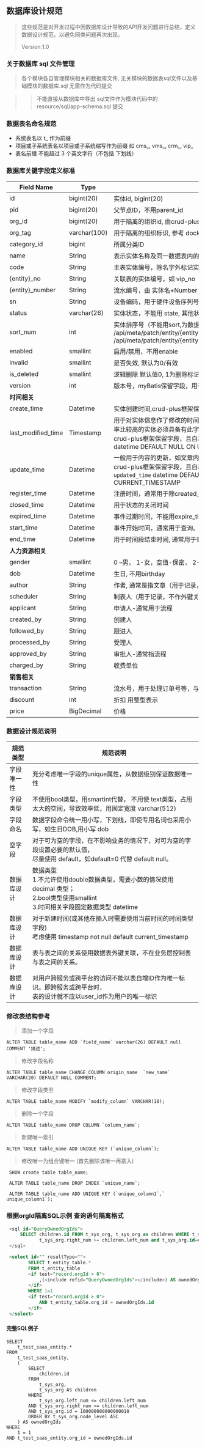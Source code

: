 ## 数据库设计规范

>  这些规范是对开发过程中因数据库设计导致的API开发问题进行总结，定义数据设计规范，以避免同类问题再次出现。
>
> Version:1.0

### 关于数据库 sql 文件管理
> 各个模块各自管理模块相关的数据库文件, 无关模块的数据表sql文件以及基础模块的数据库.sql 无需作为代码提交

> > 不能直接从数据库中导出 sql文件作为模块代码中的 resource/sql/app-schema.sql 提交

### 数据表名命名规范
- 系统表名以 t_ 作为前缀
- 项目或子系统表名以项目或子系统缩写作为前缀 如  cms_, vms_, crm_, vip_
- 表名前缀 不能超过 3 个英文字符（不包括 下划线）

### 数据库关键字段定义标准

| **Field Name**     | **Type**    | **Description**                                              |      |
| ------------------ | ----------- | ------------------------------------------------------------ | ---- |
| id                 | bigint(20)  | 实体id, bigint(20)                                           |      |
| pid                | bigint(20)  | 父节点ID，不用parent_id                                      |      |
| org_id             | bigint(20)  | 用于隔离的组织id, 由crud-plus维护                              |      |
| org_tag            | varchar(100)| 用于隔离的组织标识, 参考 docker而定                             |      |
| category_id        | bigint      | 所属分类ID                                                   |      |
| name               | String      | 表示实体名称及同一数据表内的其他相关字段                     |      |
| code               | String      | 主表实体编号，除名字外标记实体唯一属性，设备id用 sn          |      |
| {entity}_no        | String      | 关联表的实体编号，如 vip_no                                  |      |
| {entity}_number    | String      | 流水编号，由 实体名+Number 组成， 如 order_number            |      |
| sn                 | String      | 设备编码，用于硬件设备序列号                                 |      |
| status             | varchar(26) | 实体状态，不能用 state, 其他状态用 stat                      |      |
| sort_num           | int         | 实体排序号（不能用sort,为数据库保留字段）,meta 字段开发保留字段<br>   /api/meta/patch/entity/{entity}/action/moveup/row/{id}/row/{nextId} <br>  /api/meta/patch/entity/{entity}/action/movedown/row/{id}/row/{nextId} |      |
| enabled            | smallint    | 启用/禁用，不用enable                                        |      |
| invalid            | smallint    | 是否失效, 默认为0/有效                                       |      |
| is_deleted         | smallint    | 逻辑删除 默认值0, 1为删除标记                                |      |
| version            | int         | 版本号，myBatis保留字段，用于多用户同时更新锁定              |      |
| **时间相关**       |             |                                                              |      |
| create_time       | Datetime    | 实体创建时间,crud-plus框架保留字段**,**自动忽略更新          |      |
| last_modified_time | Timestamp   | 用于对实体信息作了修改的时间，通常用于跟踪实体的修改时间，对修改频率比较高的实体必须具备有此字段。<br> crud-plus框架保留字段，且自动刷新修改时间   `last_modified_time`   datetime DEFAULT NULL ON UPDATE CURRENT_TIMESTAMP |      |
| update_time       | Datetime    | 一般用于内容的更新，如文章内容,实体备注等。<br> crud-plus框架保留字段，且自动刷新修改时间 <br> `updated_time` datetime DEFAULT NULL ON UPDATE CURRENT_TIMESTAMP |      |
| register_time      | Datetime    | 注册时间，通常用于除created_time之外的注册事件进行记录。     |      |
| closed_time        | Datetime    | 用于状态的关闭时间                                           |      |
| expired_time       | Datetime    | 事件过期时间，不能用expire_time,   end_time                  |      |
| start_time         | Datetime    | 事件开始时间，通常用于查询。不能用begin_time                 |      |
| end_time           | Datetime    | 用于时间段结束时间, 通常用于查询                             |      |
| **人力资源相关**   |             |                                                              |      |
| gender             | smallint    | 0 –男， 1-女，空值-保密， 2-保密 |      |
| dob                | Datetime    | 生日, 不用birthday                                           |      |
| author             | String      | 作者, 通常是指文章（用于记录，不作外键关链），               |      |
| scheduler          | String      | 制表人（用于记录，不作外键关链）                             |      |
| applicant          | String      | 申请人-通常用于流程                                          |      |
| created_by         | String      | 创建人                                                       |      |
| followed_by        | String      | 跟进人                                                       |      |
| processed_by       | String      | 受理人                                                       |      |
| approved_by        | String      | 审批人-通常指流程                                            |      |
| charged_by         | String      | 收费单位                                                     |      |
| **销售相关**       |             |                                                              |      |
| transaction        | String      | 流水号，用于处理订单号等，与时间序列有关                     |      |
| discount           | int         | 折扣 用整型表示                                              |      |
| price              | BigDecimal  | 价格                                                         |      |

### 数据设计规范说明
|  规范类型            | 规范说明      |
| ---------------- | ------------------------------------------------------------ |
| 字段唯一性       | 充分考虑唯一字段的unique属性，从数据级别保证数据唯一性                  |
| 字段类型         |  不使用bool类型，用smartint代替， 不用使 text类型，占用太大的空间，导致效率低，用固定宽度 varchar(512) |
| 字段命名         | 数据字段命令统一用小写，下划线，即使专用名词也采用小写，如生日DOB,用小写 dob |
| 空字段          | 对于可为空的字段，在不影响业务的情况下，对可为空的字段设置必要的默认值，<br> 尽量使用 default，如default=0 代替 default null。 |
| 数据库设计       | 数据类型 <br> 1.不允许使用double数据类型，需要小数的情况使用decimal 类型；<br> 2.bool类型使用smallint <br> 3.时间相关字段固定数据类型 datetime |
| 数据库设计       | 对于新建时间(或其他在插入时需要使用当前时间的时间类型字段) <br> 考虑使用 timestamp not null default current_timestamp |
| 数据库设计       | 表与表之间的关系使用数据表外键关联，不在业务层控制表与表之间的关系。 |
| 数据库设计       | 对用户跨服务或跨平台的访问不能以表自增ID作为唯一标识。即跨服务或跨平台时，<br> 表的设计就不应以user_id作为用户的唯一标识 |


### 修改表结构参考

> 添加一个字段
```
ALTER TABLE table_name ADD `field_name` varchar(26) DEFAULT null COMMENT '描述';
```

> 修改字段名称
```
ALTER TABLE table_name CHANGE COLUMN origin_name  `new_name` VARCHAR(20) DEFAULT NULL COMMENT;
```

> 修改字段类型
```
ALTER TABLE table_name MODIFY `modify_column` VARCHAR(10);
```

> 删除一个字段
```
ALTER TABLE table_name DROP COLUMN `column_name`;
```

> 新建唯一索引
```
ALTER TABLE table_name ADD UNIQUE KEY (`unique_column`);
```

> 修改唯一为组合键唯一 (首先删除该唯一再插入)
```
 SHOW create table table_name; 

 ALTER TABLE table_name DROP INDEX `unique_name`;
 
 ALTER TABLE table_name ADD UNIQUE KEY (`unique_column1`,` unique_column1`);
```

### 根据orgId隔离SQL示例 查询语句隔离格式
```sql
 <sql id="QueryOwnedOrgIds">
     SELECT children.id FROM t_sys_org, t_sys_org as children WHERE t_sys_org.left_num &lt;= children.left_num AND
            t_sys_org.right_num >= children.left_num and t_sys_org.id=#{record.orgId} order by t_sys_org.node_level ASC
 </sql>

 <select id="" resultType="">
        SELECT t_entity_table.*
        FROM t_entity_table
        <if test="record.orgId > 0">
            ,(<include refid="QueryOwnedOrgIds"></include>) AS ownedOrgIds
        </if>
        WHERE 1=1
        <if test="record.orgId > 0">
            AND t_entity_table.org_id = ownedOrgIds.id
        </if>
 </select>
```

#### 完整SQL例子
```
SELECT
	t_test_saas_entity.*
FROM
	t_test_saas_entity,
	(
		SELECT
			children.id
		FROM
			t_sys_org,
			t_sys_org AS children
		WHERE
			t_sys_org.left_num <= children.left_num
		AND t_sys_org.right_num >= children.left_num
		AND t_sys_org.id = 100000000000000010
		ORDER BY t_sys_org.node_level ASC
	) AS ownedOrgIds
WHERE
	1 = 1
AND t_test_saas_entity.org_id = ownedOrgIds.id
```

